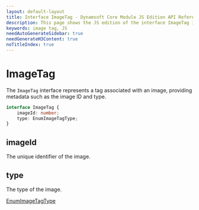 ```yaml
---
layout: default-layout
title: Interface ImageTag - Dynamsoft Core Module JS Edition API Reference
description: This page shows the JS edition of the interface ImageTag in Dynamsoft Core Module.
keywords: image tag, JS
needAutoGenerateSidebar: true
needGenerateH3Content: true
noTitleIndex: true
---
```


# ImageTag

The `ImageTag` interface represents a tag associated with an image, providing metadata such as the image ID and type.

```typescript
interface ImageTag {
    imageId: number;
    type: EnumImageTagType;
}
```

## imageId

The unique identifier of the image.

## type

The type of the image.

[EnumImageTagType](https://www.dynamsoft.com/capture-vision/docs/core/enums/core/image-tag-type.html?lang=js)
